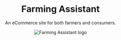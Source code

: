 <h1 align="center">Farming Assistant</h1>
<p align="center">An eCommerce site for both farmers and consumers.</p>

<p align="center">
  <img src=""
	    alt="Farming Assistant logo">
</p>